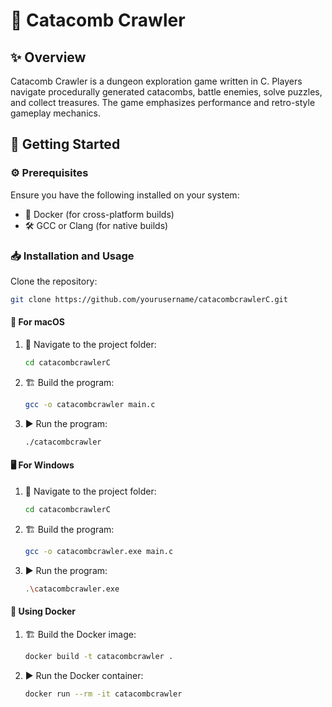 # 🐉 Catacomb Crawler

## ✨ Overview
Catacomb Crawler is a dungeon exploration game written in C. Players navigate procedurally generated catacombs, battle enemies, solve puzzles, and collect treasures. The game emphasizes performance and retro-style gameplay mechanics.

## 🚀 Getting Started

### ⚙️ Prerequisites
Ensure you have the following installed on your system:
- 🐳 Docker (for cross-platform builds)
- 🛠️ GCC or Clang (for native builds)

### 📥 Installation and Usage

Clone the repository:
```bash
git clone https://github.com/yourusername/catacombcrawlerC.git
```

#### 🍎 For macOS
1. 📂 Navigate to the project folder:
    ```bash
    cd catacombcrawlerC
    ```
2. 🏗️ Build the program:
    ```bash
    gcc -o catacombcrawler main.c
    ```
3. ▶️ Run the program:
    ```bash
    ./catacombcrawler
    ```

#### 🖥️ For Windows
1. 📂 Navigate to the project folder:
    ```bash
    cd catacombcrawlerC
    ```
2. 🏗️ Build the program:
    ```bash
    gcc -o catacombcrawler.exe main.c
    ```
3. ▶️ Run the program:
    ```bash
    .\catacombcrawler.exe
    ```

#### 🐳 Using Docker
1. 🏗️ Build the Docker image:
    ```bash
    docker build -t catacombcrawler .
    ```
2. ▶️ Run the Docker container:
    ```bash
    docker run --rm -it catacombcrawler
    ```